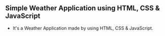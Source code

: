 ## Simple Weather Application using HTML, CSS & JavaScript

- It's a  Weather Application made by using HTML, CSS & JavaScript.
  
